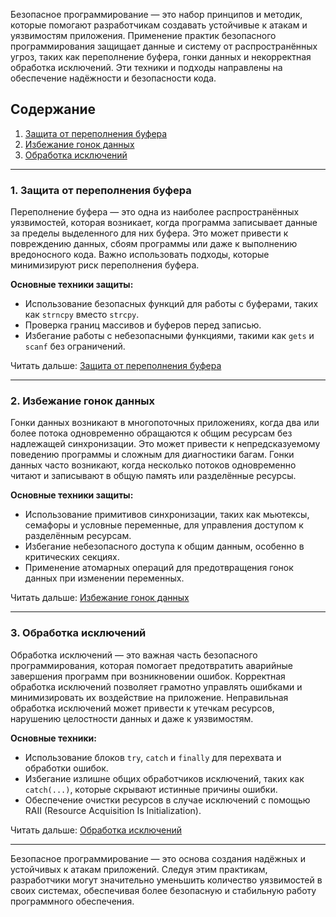 Безопасное программирование — это набор принципов и методик, которые помогают разработчикам создавать устойчивые к атакам и уязвимостям приложения. Применение практик безопасного программирования защищает данные и систему от распространённых угроз, таких как переполнение буфера, гонки данных и некорректная обработка исключений. Эти техники и подходы направлены на обеспечение надёжности и безопасности кода.

## Содержание

1. [Защита от переполнения буфера](Практики%20безопасного%20программирования/Защита%20от%20переполнения%20буфера.md)
2. [Избежание гонок данных](Практики%20безопасного%20программирования/Избежание%20гонок%20данных.md)
3. [Обработка исключений](Практики%20безопасного%20программирования/Обработка%20исключений.md)

---

### 1. Защита от переполнения буфера

Переполнение буфера — это одна из наиболее распространённых уязвимостей, которая возникает, когда программа записывает данные за пределы выделенного для них буфера. Это может привести к повреждению данных, сбоям программы или даже к выполнению вредоносного кода. Важно использовать подходы, которые минимизируют риск переполнения буфера.

**Основные техники защиты:**
- Использование безопасных функций для работы с буферами, таких как `strncpy` вместо `strcpy`.
- Проверка границ массивов и буферов перед записью.
- Избегание работы с небезопасными функциями, такими как `gets` и `scanf` без ограничений.

Читать дальше: [Защита от переполнения буфера](Практики%20безопасного%20программирования/Защита%20от%20переполнения%20буфера.md)

---

### 2. Избежание гонок данных

Гонки данных возникают в многопоточных приложениях, когда два или более потока одновременно обращаются к общим ресурсам без надлежащей синхронизации. Это может привести к непредсказуемому поведению программы и сложным для диагностики багам. Гонки данных часто возникают, когда несколько потоков одновременно читают и записывают в общую память или разделённые ресурсы.

**Основные техники защиты:**
- Использование примитивов синхронизации, таких как мьютексы, семафоры и условные переменные, для управления доступом к разделённым ресурсам.
- Избегание небезопасного доступа к общим данным, особенно в критических секциях.
- Применение атомарных операций для предотвращения гонок данных при изменении переменных.

Читать дальше: [Избежание гонок данных](Практики%20безопасного%20программирования/Избежание%20гонок%20данных.md)

---

### 3. Обработка исключений

Обработка исключений — это важная часть безопасного программирования, которая помогает предотвратить аварийные завершения программ при возникновении ошибок. Корректная обработка исключений позволяет грамотно управлять ошибками и минимизировать их воздействие на приложение. Неправильная обработка исключений может привести к утечкам ресурсов, нарушению целостности данных и даже к уязвимостям.

**Основные техники:**
- Использование блоков `try`, `catch` и `finally` для перехвата и обработки ошибок.
- Избегание излишне общих обработчиков исключений, таких как `catch(...)`, которые скрывают истинные причины ошибки.
- Обеспечение очистки ресурсов в случае исключений с помощью RAII (Resource Acquisition Is Initialization).

Читать дальше: [Обработка исключений](Практики%20безопасного%20программирования/Обработка%20исключений.md)

---

Безопасное программирование — это основа создания надёжных и устойчивых к атакам приложений. Следуя этим практикам, разработчики могут значительно уменьшить количество уязвимостей в своих системах, обеспечивая более безопасную и стабильную работу программного обеспечения.